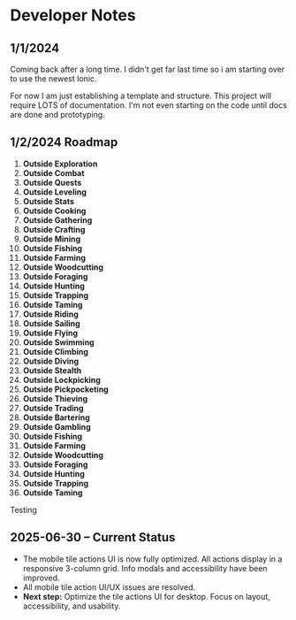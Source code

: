 # Developer Notes

## 1/1/2024

Coming back after a long time. I didn't get far last time so i am starting over to use the newest Ionic.

For now I am just establishing a template and structure. This project will require LOTS of documentation. I'm not even starting on the code until docs are done and prototyping.

## 1/2/2024 Roadmap

 1. **Outside Exploration**
 2. **Outside Combat**
 3. **Outside Quests**
 4. **Outside Leveling**
 5. **Outside Stats**
 6. **Outside Cooking**
 7. **Outside Gathering**
 8. **Outside Crafting**
 9. **Outside Mining**
 10. **Outside Fishing**
 11. **Outside Farming**
 12. **Outside Woodcutting**
 13. **Outside Foraging**
 14. **Outside Hunting**
 15. **Outside Trapping**
 16. **Outside Taming**
 17. **Outside Riding**
 18. **Outside Sailing**
 19. **Outside Flying**
 20. **Outside Swimming**
 21. **Outside Climbing**
 22. **Outside Diving**
 23. **Outside Stealth**
 24. **Outside Lockpicking**
 25. **Outside Pickpocketing**
 26. **Outside Thieving**
 27. **Outside Trading**
 28. **Outside Bartering**
 29. **Outside Gambling**
 30. **Outside Fishing**
 31. **Outside Farming**
 32. **Outside Woodcutting**
 33. **Outside Foraging**
 34. **Outside Hunting**
 35. **Outside Trapping**
 36. **Outside Taming**

Testing

## 2025-06-30 – Current Status

- The mobile tile actions UI is now fully optimized. All actions display in a responsive 3-column grid. Info modals and accessibility have been improved.
- All mobile tile action UI/UX issues are resolved.
- **Next step:** Optimize the tile actions UI for desktop. Focus on layout, accessibility, and usability.
